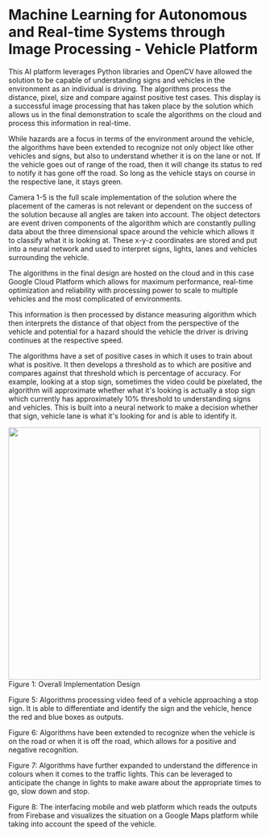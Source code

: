 # Machine Learning for Autonomous and Real-time Systems through Image Processing - Vehicle Platform

This AI platform leverages Python libraries and OpenCV have allowed the solution to be capable of understanding signs and vehicles in the environment as an individual is driving. The algorithms process the distance, pixel, size and compare against positive test cases. This display is a successful image processing that has taken place by the solution which allows us in the final demonstration to scale the algorithms on the cloud and process this information in real-time. 

While hazards are a focus in terms of the environment around the vehicle, the algorithms have been extended to recognize not only object like other vehicles and signs, but also to understand whether it is on the lane or not. If the vehicle goes out of range of the road, then it will change its status to red to notify it has gone off the road. So long as the vehicle stays on course in the respective lane, it stays green. 

Camera 1-5 is the full scale implementation of the solution where the placement of the cameras is not relevant or dependent on the success of the solution because all angles are taken into account. The object detectors are event driven components of the algorithm which are constantly pulling data about the three dimensional space around the vehicle which allows it to classify what it is looking at. These x-y-z coordinates are stored and put into a neural network and used to interpret signs, lights, lanes and vehicles surrounding the vehicle.

The algorithms in the final design are hosted on the cloud and in this case Google Cloud Platform which allows for maximum performance, real-time optimization and reliability with processing power to scale to multiple vehicles and the most complicated of environments. 

This information is then processed by distance measuring algorithm which then interprets the distance of that object from the perspective of the vehicle and potential for a hazard should the vehicle the driver is driving continues at the respective speed.

The algorithms have a set of positive cases in which it uses to train about what is positive. It then develops a threshold as to which are positive and compares against that threshold which is percentage of accuracy. For example, looking at a stop sign, sometimes the video could be pixelated, the algorithm will approximate whether what it's looking is actually a stop sign which currently has approximately 10% threshold to understanding signs and vehicles. This is built into a neural network to make a decision whether that sign, vehicle lane is what it's looking for and is able to identify it. 


<img src="camera_layout.png" width="500" height="500">
Figure 1: Overall Implementation Design


Figure 5: Algorithms processing video feed of a vehicle approaching a stop sign. It is able to differentiate and identify the sign and the vehicle, hence the red and blue boxes as outputs.


Figure 6: Algorithms have been extended to recognize when the vehicle is on the road or when it is off the road, which allows for a positive and negative recognition.


Figure 7: Algorithms have further expanded to understand the difference in colours when it comes to the traffic lights. This can be leveraged to anticipate the change in lights to make aware about the appropriate times to go, slow down and stop.


Figure 8: The interfacing mobile and web platform which reads the outputs from Firebase and visualizes the situation on a Google Maps platform while taking into account the speed of the vehicle. 



